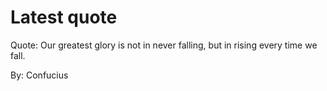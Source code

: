 # Latest quote 

Quote: Our greatest glory is not in never falling, but in rising every time we fall. 

By: Confucius